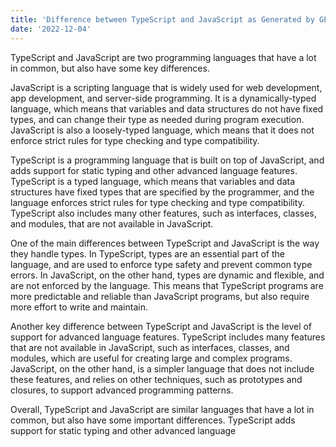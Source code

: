 ```yaml
---
title: 'Difference between TypeScript and JavaScript as Generated by GPT openAI model'
date: '2022-12-04'
---
```


TypeScript and JavaScript are two programming languages that have a lot in
common, but also have some key differences.

JavaScript is a scripting language that is widely used for web development, app
development, and server-side programming. It is a dynamically-typed language,
which means that variables and data structures do not have fixed types, and can
change their type as needed during program execution. JavaScript is also a
loosely-typed language, which means that it does not enforce strict rules for
type checking and type compatibility.

TypeScript is a programming language that is built on top of JavaScript, and
adds support for static typing and other advanced language features. TypeScript
is a typed language, which means that variables and data structures have fixed
types that are specified by the programmer, and the language enforces strict
rules for type checking and type compatibility. TypeScript also includes many
other features, such as interfaces, classes, and modules, that are not available
in JavaScript.

One of the main differences between TypeScript and JavaScript is the way they
handle types. In TypeScript, types are an essential part of the language, and
are used to enforce type safety and prevent common type errors. In JavaScript,
on the other hand, types are dynamic and flexible, and are not enforced by the
language. This means that TypeScript programs are more predictable and reliable
than JavaScript programs, but also require more effort to write and maintain.

Another key difference between TypeScript and JavaScript is the level of support
for advanced language features. TypeScript includes many features that are not
available in JavaScript, such as interfaces, classes, and modules, which are
useful for creating large and complex programs. JavaScript, on the other hand,
is a simpler language that does not include these features, and relies on other
techniques, such as prototypes and closures, to support advanced programming
patterns.

Overall, TypeScript and JavaScript are similar languages that have a lot in
common, but also have some important differences. TypeScript adds support for
static typing and other advanced language
